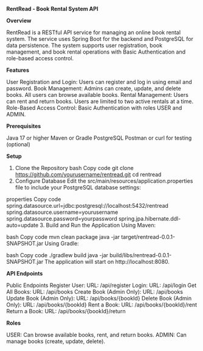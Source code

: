 **RentRead - Book Rental System API**

**Overview**

RentRead is a RESTful API service for managing an online book rental system. The service uses Spring Boot for the backend and PostgreSQL for data persistence. The system supports user registration, book management, and book rental operations with Basic Authentication and role-based access control.

**Features**

User Registration and Login: Users can register and log in using email and password.
Book Management: Admins can create, update, and delete books. All users can browse available books.
Rental Management: Users can rent and return books. Users are limited to two active rentals at a time.
Role-Based Access Control: Basic Authentication with roles USER and ADMIN.

**Prerequisites**

Java 17 or higher
Maven or Gradle
PostgreSQL
Postman or curl for testing (optional)

**Setup**

1. Clone the Repository
bash
Copy code
git clone https://github.com/yourusername/rentread.git
cd rentread
2. Configure Database
Edit the src/main/resources/application.properties file to include your PostgreSQL database settings:

properties
Copy code
spring.datasource.url=jdbc:postgresql://localhost:5432/rentread
spring.datasource.username=yourusername
spring.datasource.password=yourpassword
spring.jpa.hibernate.ddl-auto=update
3. Build and Run the Application
Using Maven:

bash
Copy code
mvn clean package
java -jar target/rentread-0.0.1-SNAPSHOT.jar
Using Gradle:

bash
Copy code
./gradlew build
java -jar build/libs/rentread-0.0.1-SNAPSHOT.jar
The application will start on http://localhost:8080.

**API Endpoints**

Public Endpoints
Register User:
URL: /api/register
Login:
URL: /api/login
Get All Books:
URL: /api/books
Create Book (Admin Only):
URL: /api/books
Update Book (Admin Only):
URL: /api/books/{bookId}
Delete Book (Admin Only):
URL: /api/books/{bookId}
Rent a Book:
URL: /api/books/{bookId}/rent
Return a Book:
URL: /api/books/{bookId}/return

**Roles**

USER: Can browse available books, rent, and return books.
ADMIN: Can manage books (create, update, delete).

